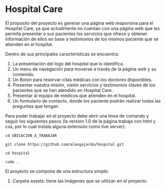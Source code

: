 # **Hospital Care**

El proposito del proyecto es generar una página web responsiva para el Hospital Care, ya que actualmente no cuentan con una página web que les permita presentar a sus pacientes los servicios que ofrece y obtener información de ellos en base a testimonios de los mismos paciente que se atienden en el hospital.

Dentro de sus principales características se encuentra:

1. La presentación del logo del hospital que lo identifica.
2. Un menu de navegación para moverse a través de la página web y su contenido.
3. Un Botón para reservar citas médicas con los doctores disponibles.
4. Presentar nuestra misión, visión servicios y testimonios claves de los pacientes que se han atendido en Hospital Care.
5. Presentar al equipo de médicos que atienden en el hospital.
6. Un formulario de contacto, donde los paciente podrán realizar todas las preguntas que tengan.

Para poder trabajar en el proyecto debe abrir una linea de comando y seguir los siguientes pasos (la versión 1.0 de la página trabaja con html y css, por lo cual instala alguna extensión como live server):
```
cd UBICACION_A_TRABAJAR
```
```
git clone https://github.com/alangajardo/hospital.git
```
```
cd hospital
```
```
code .
```

El proyecto se compone de una estructura simple:

1. Carpeta assets: tiene las imágenes que se utilizan en el proyecto.